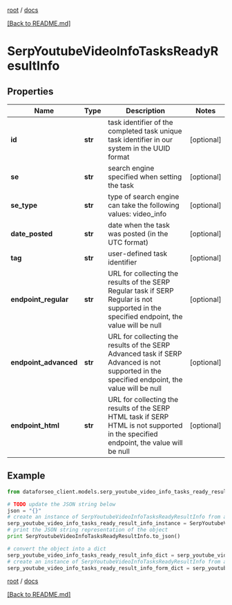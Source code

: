 [root](./../ "root") / [docs](./ "docs")

[[Back to README.md]](./../README.md "[Back to README.md]")

# SerpYoutubeVideoInfoTasksReadyResultInfo

## Properties

Name | Type | Description | Notes
------------ | ------------- | ------------- | -------------
**id** | **str** | task identifier of the completed task unique task identifier in our system in the UUID format | [optional]
**se** | **str** | search engine specified when setting the task | [optional]
**se_type** | **str** | type of search engine can take the following values: video_info | [optional]
**date_posted** | **str** | date when the task was posted (in the UTC format) | [optional]
**tag** | **str** | user-defined task identifier | [optional]
**endpoint_regular** | **str** | URL for collecting the results of the SERP Regular task if SERP Regular is not supported in the specified endpoint, the value will be null | [optional]
**endpoint_advanced** | **str** | URL for collecting the results of the SERP Advanced task if SERP Advanced is not supported in the specified endpoint, the value will be null | [optional]
**endpoint_html** | **str** | URL for collecting the results of the SERP HTML task if SERP HTML is not supported in the specified endpoint, the value will be null | [optional]

## Example

```python
from dataforseo_client.models.serp_youtube_video_info_tasks_ready_result_info import SerpYoutubeVideoInfoTasksReadyResultInfo

# TODO update the JSON string below
json = "{}"
# create an instance of SerpYoutubeVideoInfoTasksReadyResultInfo from a JSON string
serp_youtube_video_info_tasks_ready_result_info_instance = SerpYoutubeVideoInfoTasksReadyResultInfo.from_json(json)
# print the JSON string representation of the object
print SerpYoutubeVideoInfoTasksReadyResultInfo.to_json()

# convert the object into a dict
serp_youtube_video_info_tasks_ready_result_info_dict = serp_youtube_video_info_tasks_ready_result_info_instance.to_dict()
# create an instance of SerpYoutubeVideoInfoTasksReadyResultInfo from a dict
serp_youtube_video_info_tasks_ready_result_info_form_dict = serp_youtube_video_info_tasks_ready_result_info.from_dict(serp_youtube_video_info_tasks_ready_result_info_dict)
```

  

[root](./../ "root") / [docs](./ "docs")

[[Back to README.md]](./../README.md "[Back to README.md]")